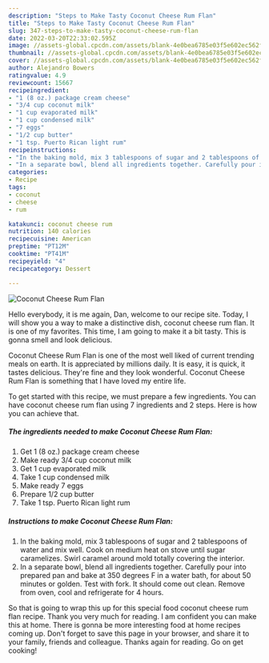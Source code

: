 ```yaml
---
description: "Steps to Make Tasty Coconut Cheese Rum Flan"
title: "Steps to Make Tasty Coconut Cheese Rum Flan"
slug: 347-steps-to-make-tasty-coconut-cheese-rum-flan
date: 2022-03-20T22:33:02.595Z
image: //assets-global.cpcdn.com/assets/blank-4e0bea6785e03f5e602ec562f230caae08da540cada707380b4fe1bbebba43da.png
thumbnail: //assets-global.cpcdn.com/assets/blank-4e0bea6785e03f5e602ec562f230caae08da540cada707380b4fe1bbebba43da.png
cover: //assets-global.cpcdn.com/assets/blank-4e0bea6785e03f5e602ec562f230caae08da540cada707380b4fe1bbebba43da.png
author: Alejandro Bowers
ratingvalue: 4.9
reviewcount: 15667
recipeingredient:
- "1 (8 oz.) package cream cheese"
- "3/4 cup coconut milk"
- "1 cup evaporated milk"
- "1 cup condensed milk"
- "7 eggs"
- "1/2 cup butter"
- "1 tsp. Puerto Rican light rum"
recipeinstructions:
- "In the baking mold, mix 3 tablespoons of sugar and 2 tablespoons of water and mix well. Cook on medium heat on stove until sugar caramelizes. Swirl caramel around mold totally covering the interior."
- "In a separate bowl, blend all ingredients together. Carefully pour into prepared pan and bake at 350 degrees F in a water bath, for about 50 minutes or golden. Test with fork. It should come out clean. Remove from oven, cool and refrigerate for 4 hours."
categories:
- Recipe
tags:
- coconut
- cheese
- rum

katakunci: coconut cheese rum 
nutrition: 140 calories
recipecuisine: American
preptime: "PT12M"
cooktime: "PT41M"
recipeyield: "4"
recipecategory: Dessert

---
```



![Coconut Cheese Rum Flan](//assets-global.cpcdn.com/assets/blank-4e0bea6785e03f5e602ec562f230caae08da540cada707380b4fe1bbebba43da.png)

Hello everybody, it is me again, Dan, welcome to our recipe site. Today, I will show you a way to make a distinctive dish, coconut cheese rum flan. It is one of my favorites. This time, I am going to make it a bit tasty. This is gonna smell and look delicious.



Coconut Cheese Rum Flan is one of the most well liked of current trending meals on earth. It is appreciated by millions daily. It is easy, it is quick, it tastes delicious. They're fine and they look wonderful. Coconut Cheese Rum Flan is something that I have loved my entire life.


To get started with this recipe, we must prepare a few ingredients. You can have coconut cheese rum flan using 7 ingredients and 2 steps. Here is how you can achieve that.

<!--inarticleads1-->

##### The ingredients needed to make Coconut Cheese Rum Flan:

1. Get 1 (8 oz.) package cream cheese
1. Make ready 3/4 cup coconut milk
1. Get 1 cup evaporated milk
1. Take 1 cup condensed milk
1. Make ready 7 eggs
1. Prepare 1/2 cup butter
1. Take 1 tsp. Puerto Rican light rum




<!--inarticleads2-->

##### Instructions to make Coconut Cheese Rum Flan:

1. In the baking mold, mix 3 tablespoons of sugar and 2 tablespoons of water and mix well. Cook on medium heat on stove until sugar caramelizes. Swirl caramel around mold totally covering the interior.
1. In a separate bowl, blend all ingredients together. Carefully pour into prepared pan and bake at 350 degrees F in a water bath, for about 50 minutes or golden. Test with fork. It should come out clean. Remove from oven, cool and refrigerate for 4 hours.




So that is going to wrap this up for this special food coconut cheese rum flan recipe. Thank you very much for reading. I am confident you can make this at home. There is gonna be more interesting food at home recipes coming up. Don't forget to save this page in your browser, and share it to your family, friends and colleague. Thanks again for reading. Go on get cooking!
